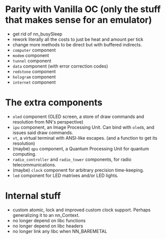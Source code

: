 # Parity with Vanilla OC (only the stuff that makes sense for an emulator)

- get rid of nn_busySleep
- rework literally all the costs to just be heat and amount per tick
- change more methods to be direct but with buffered indirects.
- `computer` component
- `modem` component
- `tunnel` component
- `data` component (with error correction codes)
- `redstone` component
- `hologram` component
- `internet` component

# The extra components

- `oled` component (OLED screen, a store of draw commands and resolution from NN's perspective)
- `ipu` component, an Image Processing Unit. Can bind with `oled`s, and issues said draw commands.
- `vt`, a virtual terminal with ANSI-like escapes. (and a function to get its resolution)
- (maybe) `qpu` component, a Quantum Processing Unit for quantum computing.
- `radio_controller` and `radio_tower` components, for radio telecommunications.
- (maybe) `clock` component for arbitrary precision time-keeping.
- `led` component for LED matrixes and/or LED lights.

# Internal stuff

- custom atomic, lock and improved custom clock support. Perhaps generalizing it to an nn_Context.
- no longer depend on libc functions
- no longer depend on libc headers
- no longer link any libc when NN_BAREMETAL
